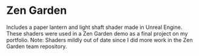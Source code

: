 # Zen Garden
Includes a paper lantern and light shaft shader made in Unreal Engine. These shaders were used in a Zen Garden demo as a final project on my portfolio. Note: Shaders mildly out of date since I did more work in the Zen Garden team repository.
